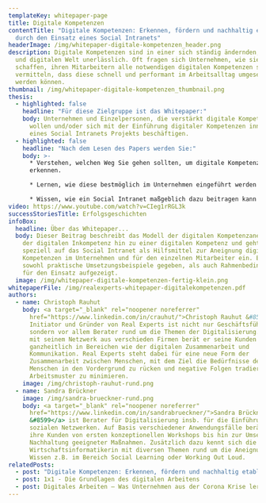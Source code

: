 ```yaml
---
templateKey: whitepaper-page
title: Digitale Kompetenzen
contentTitle: "Digitale Kompetenzen: Erkennen, fördern und nachhaltig etablieren
  durch den Einsatz eines Social Intranets"
headerImage: /img/whitepaper-digitale-kompetenzen_header.png
description: Digitale Kompetenzen sind in einer sich ständig ändernden, globalen
  und digitalen Welt unerlässlich. Oft fragen sich Unternehmen, wie sie es
  schaffen, ihren Mitarbeitern alle notwendigen digitalen Kompetenzen so zu
  vermitteln, dass diese schnell und performant im Arbeitsalltag umgesetzt
  werden können.
thumbnail: /img/whitepaper-digitale-kompetenzen_thumbnail.png
thesis:
  - highlighted: false
    headline: "Für diese Zielgruppe ist das Whitepaper:"
    body: Unternehmen und Einzelpersonen, die verstärkt digitale Kompetenzen fördern
      wollen und/oder sich mit der Einführung digitaler Kompetenzen innerhalb
      eines Social Intranets Projekts beschäftigen.
  - highlighted: false
    headline: "Nach dem Lesen des Papers werden Sie:"
    body: >-
      * Verstehen, welchen Weg Sie gehen sollten, um digitale Kompetenzen zu
      erkennen.

      * Lernen, wie diese bestmöglich im Unternehmen eingeführt werden können.

      * Wissen, wie ein Social Intranet maßgeblich dazu beitragen kann digitale Kompetenzen zu fördern.
video: https://www.youtube.com/watch?v=CIeg1rRGL3k
successStoriesTitle: Erfolgsgeschichten
infoBox:
  headline: Über das Whitepaper...
  body: Dieser Beitrag beschreibt das Modell der digitalen Kompetenzaneignung von
    der digitalen Inkompetenz hin zu einer digitalen Kompetenz und geht dabei
    speziell auf das Social Intranet als Hilfsmittel zur Aneignung digitaler
    Kompetenzen im Unternehmen und für den einzelnen Mitarbeiter ein. Es werden
    sowohl praktische Umsetzungsbeispiele gegeben, als auch Rahmenbedingungen
    für den Einsatz aufgezeigt.
  image: /img/whitepaper-digitale-kompetenzen-fertig-klein.png
whitepaperFile: /img/realexperts-whitepaper-digitalekompetenzen.pdf
authors:
  - name: Christoph Rauhut
    body: <a target="_blank" rel="noopener noreferrer"
      href="https://www.linkedin.com/in/crauhut/">Christoph Rauhut &#8599</a>,
      Initiator und Gründer von Real Experts ist nicht nur Geschäftsführer,
      sondern vor allem Berater rund um die Themen der Digitalisierung. Zusammen
      mit seinem Netzwerk aus verschieden Firmen berät er seine Kunden
      ganzheitlich in Bereichen wie der digitalen Zusammenarbeit und
      Kommunikation. Real Experts steht dabei für eine neue Form der
      Zusammenarbeit zwischen Menschen, mit dem Ziel die Bedürfnisse des
      Menschen in den Vordergrund zu rücken und negative Folgen tradierter
      Arbeitsmuster zu minimieren.
    image: /img/christoph-rauhut-rund.png
  - name: Sandra Brückner
    image: /img/sandra-brueckner-rund.png
    body: <a target="_blank" rel="noopener noreferrer"
      href="https://www.linkedin.com/in/sandrabrueckner/">Sandra Brückner
      &#8599</a> ist Berater für Digitalisierung insb. für die Einführung von
      sozialen Netzwerken. Auf Basis verschiedener Anwendungsfälle berät sie
      ihre Kunden von ersten konzeptionellen Workshops bis hin zur Umsetzung und
      Nachhaltung geeigneter Maßnahmen. Zusätzlich dazu kennt sich die studierte
      Wirtschaftsinformatikerin mit diversen Themen rund um die Aneignung von
      Wissen z.B. im Bereich Social Learning oder Working Out Loud.
relatedPosts:
  - post: "Digitale Kompetenzen: Erkennen, fördern und nachhaltig etablieren"
  - post: 1x1 - Die Grundlagen des digitalen Arbeitens
  - post: Digitales Arbeiten – Was Unternehmen aus der Corona Krise lernen müssen
---
```

